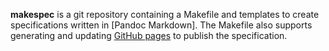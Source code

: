 **makespec** is a git repository containing a Makefile and templates to create
specifications written in [Pandoc Markdown]. The Makefile also supports
generating and updating [GitHub pages](http://pages.github.com/) to publish the
specification.
